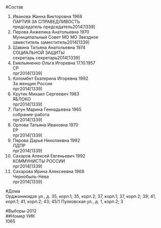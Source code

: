 #Состав  
1. Иванова Жанна Викторовна 1968  
    ПАРТИЯ ЗА СПРАВЕДЛИВОСТЬ  
    председатель председатель2014[1339]  
2. Перова Анжелика Анатольевна 1970  
    Муниципальный Совет МО МО Звездное  
    заместитель заместитель2014[1339]  
3. Шавина Татьяна Анатольевна 1974  
    СОЦИАЛЬНОЙ ЗАЩИТЫ  
    секретарь секретарь2014[1339]  
4. Емельяненко Ольга Игоревна 17.10.1957  
    СР  
    прг2014[1339]  
5. Коломбет Екатерина Игоревна 1992  
    За женщин России  
    прг2014[1339]  
6. Крутик Михаил Сергеевич 1983  
    ЯБЛОКО  
    прг2014[1339]  
7. Лагун Марина Геннадьевна 1965  
    собрание-работа  
    прг2014[1339]  
8. Орлова Татьяна Ивановна 1970  
    ЕР  
    прг2014[1339]  
9. Перова Дарья Николаевна 1992  
    ЛДПР  
    прг2014[1339]  
10. Сахаров Алексей Евгеньевич 1992  
    КОММУНИСТЫ РОССИИ  
    прг2014[1339]  
11. Сахарова Ирина Алексеевна 1968  
    Чернобыль-Нева  
    прг2014[1339]  
  
#Дома  
Орджоникидзе ул., д. 35, корп.1; 35, корп.2; 37, корп.1; 37, корп.2; 39; 41, корп.1; 41, корп.2; 43; 45/1 Пулковская ул., д. 1, корп.2; 3  
  
#Выборы-2012  
##Номер УИК  
1065  
